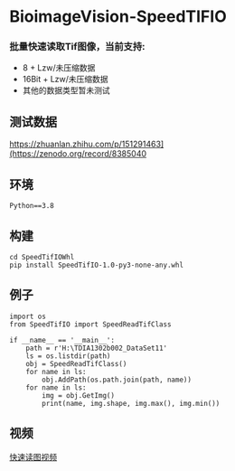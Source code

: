 # BioimageVision-SpeedTIFIO
### 批量快速读取Tif图像，当前支持:
* 8 + Lzw/未压缩数据
* 16Bit + Lzw/未压缩数据
* 其他的数据类型暂未测试  

## 测试数据
https://zhuanlan.zhihu.com/p/151291463](https://zenodo.org/record/8385040
## 环境
```
Python==3.8
```
## 构建
```
cd SpeedTifIOWhl
pip install SpeedTifIO-1.0-py3-none-any.whl
```
## 例子
```
import os
from SpeedTifIO import SpeedReadTifClass

if __name__ == '__main__':    
    path = r'H:\TDIA1302b002_DataSet11'
    ls = os.listdir(path)
    obj = SpeedReadTifClass()
    for name in ls:
        obj.AddPath(os.path.join(path, name))
    for name in ls:
        img = obj.GetImg()
        print(name, img.shape, img.max(), img.min())
```
## 视频
[快速读图视频](https://github.com/QuantingweiImage/BioimageVision-SpeedTIFIO/assets/41601635/c5f85bf8-ab4e-4c8c-a2a1-713db3d16004)

